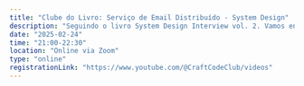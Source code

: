 ```yaml
---
title: "Clube do Livro: Serviço de Email Distribuído - System Design"
description: "Seguindo o livro System Design Interview vol. 2. Vamos entrar no cap. 24 - Serviço de Email Distribuído"
date: "2025-02-24"
time: "21:00-22:30"
location: "Online via Zoom"
type: "online"
registrationLink: "https://www.youtube.com/@CraftCodeClub/videos"
---
```

